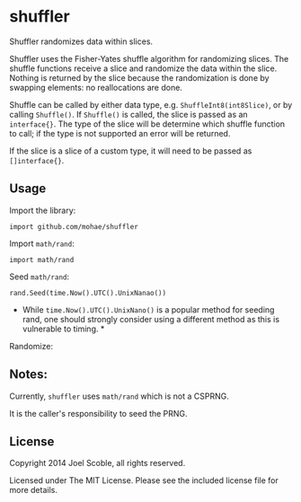 shuffler
========

Shuffler randomizes data within slices.

Shuffler uses the Fisher-Yates shuffle algorithm for randomizing slices.  The shuffle functions receive a slice and randomize the data within the slice.  Nothing is returned by the slice because the randomization is done by swapping elements: no reallocations are done.

Shuffle can be called by either data type, e.g. `ShuffleInt8(int8Slice)`, or by calling `Shuffle()`.  If  `Shuffle()` is called, the slice is passed as an `interface{}`. The type of the slice will be determine which shuffle function to call; if the type is not supported an error will be returned.

If the slice is a slice of a custom type, it will need to be passed as `[]interface{}`.

## Usage
Import the library:

    import github.com/mohae/shuffler

Import `math/rand`:

    import math/rand

Seed `math/rand`:

    rand.Seed(time.Now().UTC().UnixNanao())

* While `time.Now().UTC().UnixNano()` is a popular method for seeding rand, one should strongly consider using a different method as this is vulnerable to timing. *

Randomize:


## Notes:
Currently, `shuffler` uses `math/rand` which is not a CSPRNG.

It is the caller's responsibility to seed the PRNG.


## License

Copyright 2014 Joel Scoble, all rights reserved.

Licensed under The MIT License. Please see the included license file for more details.
